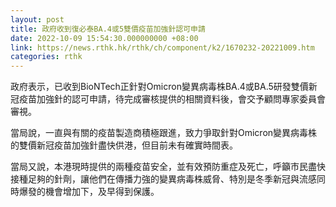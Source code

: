 ```yaml
---
layout: post
title: 政府收到復必泰BA.4或5雙價疫苗加強針認可申請
date: 2022-10-09 15:54:30.000000000 +08:00
link: https://news.rthk.hk/rthk/ch/component/k2/1670232-20221009.htm
categories: rthk
---
```


政府表示，已收到BioNTech正針對Omicron變異病毒株BA.4或BA.5研發雙價新冠疫苗加強針的認可申請，待完成審核提供的相關資料後，會交予顧問專家委員會審視。

當局說，一直與有關的疫苗製造商積極跟進，致力爭取針對Omicron變異病毒株的雙價新冠疫苗加強針盡快供港，但目前未有確實時間表。

當局又說，本港現時提供的兩種疫苗安全，並有效預防重症及死亡，呼籲市民盡快接種足夠的針劑，讓他們在傳播力強的變異病毒株威脅、特別是冬季新冠與流感同時爆發的機會增加下，及早得到保護。
